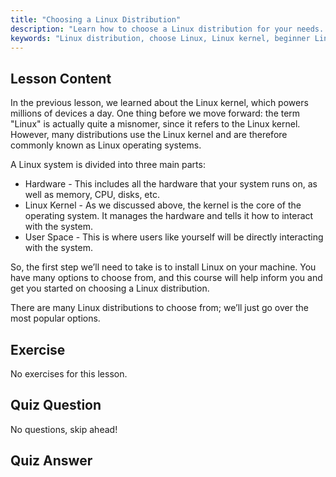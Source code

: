 ```yaml
---
title: "Choosing a Linux Distribution"
description: "Learn how to choose a Linux distribution for your needs. Explore popular options and understand kernel, hardware, and user space. Start your Linux journey!"
keywords: "Linux distribution, choose Linux, Linux kernel, beginner Linux, Linux guide, install Linux, Linux tutorial"
---
```


## Lesson Content

In the previous lesson, we learned about the Linux kernel, which powers millions of devices a day. One thing before we move forward: the term "Linux" is actually quite a misnomer, since it refers to the Linux kernel. However, many distributions use the Linux kernel and are therefore commonly known as Linux operating systems.

A Linux system is divided into three main parts:

- Hardware - This includes all the hardware that your system runs on, as well as memory, CPU, disks, etc.
- Linux Kernel - As we discussed above, the kernel is the core of the operating system. It manages the hardware and tells it how to interact with the system.
- User Space - This is where users like yourself will be directly interacting with the system.

So, the first step we’ll need to take is to install Linux on your machine. You have many options to choose from, and this course will help inform you and get you started on choosing a Linux distribution.

There are many Linux distributions to choose from; we’ll just go over the most popular options.

## Exercise

No exercises for this lesson.

## Quiz Question

No questions, skip ahead!

## Quiz Answer
